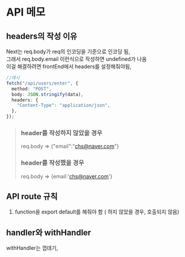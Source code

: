 # API 메모

## headers의 작성 이유

Next는 req.body가 req의 인코딩을 기준으로 인코딩 됨,  
그래서 req.body.email 이런식으로 작성하면 undefined가 나옴  
이걸 해결하려면 frontEnd에서 headers를 설정해줘야됨,

```ts
//예시
fetch("/api/users/enter", {
  method: "POST",
  body: JSON.stringify(data),
  headers: {
    "Content-Type": "application/json",
  },
});
```

> ### header를 작성하지 않았을 경우
>
> req.body => {"email":"chs@naver.com"}
>
> ### header를 작성했을 경우
>
> req.body => {email:'chs@naver.com'}

## API route 규칙

1. function을 export default를 해줘야 함 ( 하지 않았을 경우, 호출되지 않음)

## handler와 withHandler
withHandler는 껍데기,